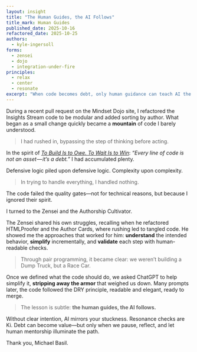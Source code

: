 ```yaml
---
layout: insight
title: "The Human Guides, the AI Follows"
title_mark: Human Guides
published_date: 2025-10-16
refactored_date: 2025-10-25
authors: 
  - kyle-ingersoll
forms:
  - zensei
  - dojo
  - integration-under-fire
principles:
  - relax
  - center
  - resonate
excerpt: "When code becomes debt, only human guidance can teach AI the Way forward."
---
```


During a recent pull request on the Mindset Dojo site, I refactored the Insights Stream code to be modular and added sorting by author. What began as a small change quickly became a **mountain** of code I barely understood.

> I had rushed in, bypassing the step of thinking before acting.

In the spirit of [*To Build Is to Owe. To Wait Is to Win*](../build-owe-wait-win/): *“Every line of code is not an asset — it’s a debt.”* I had accumulated plenty.

Defensive logic piled upon defensive logic. Complexity upon complexity.

> In trying to handle everything, I handled nothing.

The code failed the quality gates—not for technical reasons, but because I ignored their spirit.

I turned to the Zensei and the Authorship Cultivator.

The Zensei shared his own struggles, recalling when he refactored HTMLProofer and the Author Cards, where rushing led to tangled code. He showed me the approaches that worked for him: **understand** the intended behavior, **simplify** incrementally, and **validate** each step with human-readable checks.

> Through pair programming, it became clear: we weren’t building a Dump Truck, but a Race Car.

Once we defined what the code should do, we asked ChatGPT to help simplify it, **stripping away the armor** that weighed us down. Many prompts later, the code followed the DRY principle, readable and elegant, ready to merge.

> The lesson is subtle: **the human guides, the AI follows.**

Without clear intention, AI mirrors your stuckness. Resonance checks are Ki. Debt can become value—but only when we pause, reflect, and let human mentorship illuminate the path.

Thank you, Michael Basil.
